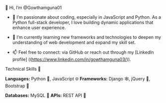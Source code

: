 👋 Hi, I’m @Gowthamguna01

- 👀 I’m passionate about coding, especially in JavaScript and Python. As a Python full-stack developer, I love building dynamic applications that enhance user experience.
  
- 🌱 I’m currently learning new frameworks and technologies to deepen my understanding of web development and expand my skill set.

- 📫 Feel free to connect: via GitHub or reach out through my [LinkedIn profile] ((https://www.linkedin.com/in/gowthamguna03/)).


Technical Skills 🚀

**Languages:** Python 🐍, JavaScript 🌐
**Frameworks:** Django 🕸️, jQuery 📜, Bootstrap 🎨

**Databases:** MySQL 💾
**APIs:** REST API 🔗

